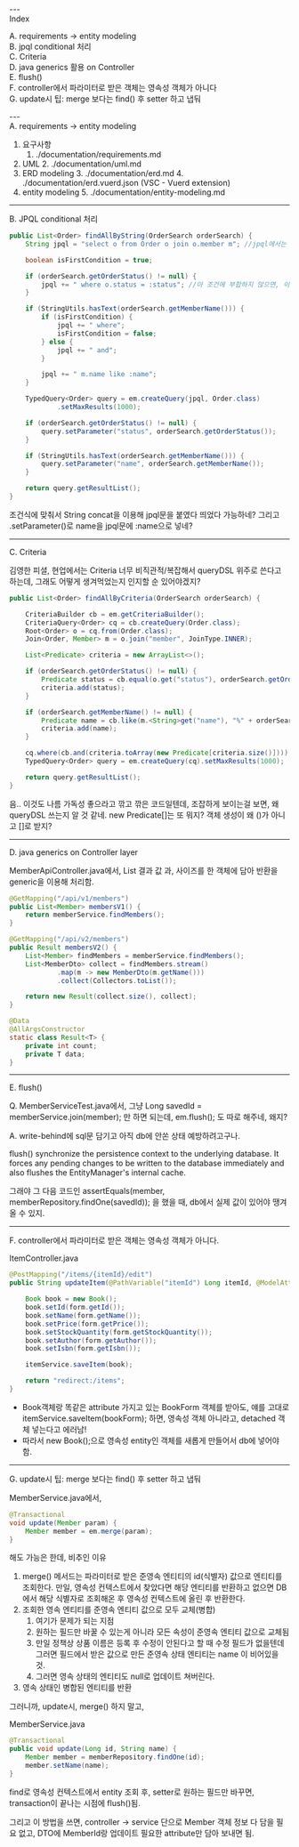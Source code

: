 ---\
Index


A. requirements -> entity modeling\
B. jpql conditional 처리\
C. Criteria\
D. java generics 활용 on Controller\
E. flush()\
F. controller에서 파라미터로 받은 객체는 영속성 객체가 아니다\
G. update시 팁: merge 보다는 find() 후 setter 하고 냅둬



---\
A. requirements -> entity modeling

1. 요구사항
   1. ./documentation/requirements.md
2. UML
   2. ./documentation/uml.md
3. ERD modeling
   3. ./documentation/erd.md 
   4. ./documentation/erd.vuerd.json (VSC - Vuerd extension)
4. entity modeling
   5. ./documentation/entity-modeling.md



---
B. JPQL conditional 처리


```java
public List<Order> findAllByString(OrderSearch orderSearch) {
    String jpql = "select o from Order o join o.member m"; //jpql에서는 조인을 이런식으로 하는구나. 이미 Member:Order = 1:N 양방향 관계인데, 이미 join맺어진 걸 가르키는 구나.

    boolean isFirstCondition = true;

    if (orderSearch.getOrderStatus() != null) {
        jpql += " where o.status = :status"; //아 조건에 부합하지 않으면, 이런식으로 jpql을 붙이네?
    }

    if (StringUtils.hasText(orderSearch.getMemberName())) {
        if (isFirstCondition) {
            jpql += " where";
            isFirstCondition = false;
        } else {
            jpql += " and";
        }

        jpql += " m.name like :name";
    }

    TypedQuery<Order> query = em.createQuery(jpql, Order.class)
            .setMaxResults(1000);

    if (orderSearch.getOrderStatus() != null) {
        query.setParameter("status", orderSearch.getOrderStatus());
    }

    if (StringUtils.hasText(orderSearch.getMemberName())) {
        query.setParameter("name", orderSearch.getMemberName());
    }

    return query.getResultList();
}
```

조건식에 맞춰서 String concat을 이용해 jpql문을 붙였다 띄었다 가능하네?
그리고 .setParameter()로 name을 jpql문에 :name으로 넣네?


---
C. Criteria


김영한 피셜, 현업에서는 Criteria 너무 비직관적/복잡해서 queryDSL 위주로 쓴다고 하는데,
그래도 어떻게 생겨먹었는지 인지할 순 있어야겠지?

```java 
public List<Order> findAllByCriteria(OrderSearch orderSearch) {

    CriteriaBuilder cb = em.getCriteriaBuilder();
    CriteriaQuery<Order> cq = cb.createQuery(Order.class);
    Root<Order> o = cq.from(Order.class);
    Join<Order, Member> m = o.join("member", JoinType.INNER);

    List<Predicate> criteria = new ArrayList<>();

    if (orderSearch.getOrderStatus() != null) {
        Predicate status = cb.equal(o.get("status"), orderSearch.getOrderStatus());
        criteria.add(status);
    }

    if (orderSearch.getMemberName() != null) {
        Predicate name = cb.like(m.<String>get("name"), "%" + orderSearch.getMemberName() + "%");
        criteria.add(name);
    }

    cq.where(cb.and(criteria.toArray(new Predicate[criteria.size()])));
    TypedQuery<Order> query = em.createQuery(cq).setMaxResults(1000);

    return query.getResultList();
}
```

음.. 이것도 나름 가독성 좋으라고 깎고 깎은 코드일텐데,
조잡하게 보이는걸 보면, 왜 queryDSL 쓰는지 알 것 같네.
new Predicate[]는 또 뭐지? 객체 생성이 왜 ()가 아니고 []로 받지?



---
D. java generics on Controller layer 

MemberApiController.java에서, List<Member> 결과 값 과, 사이즈를 한 객체에 담아 반환을 generic을 이용해 처리함.
```java
@GetMapping("/api/v1/members")
public List<Member> membersV1() {
    return memberService.findMembers();
}

@GetMapping("/api/v2/members")
public Result membersV2() {
    List<Member> findMembers = memberService.findMembers();
    List<MemberDto> collect = findMembers.stream()
            .map(m -> new MemberDto(m.getName()))
            .collect(Collectors.toList());

    return new Result(collect.size(), collect);
}

@Data
@AllArgsConstructor
static class Result<T> {
    private int count;
    private T data;
}
```



---
E. flush()


Q. MemberServiceTest.java에서, 그냥 Long savedId = memberService.join(member); 만 하면 되는데, em.flush(); 도 따로 해주네, 왜지?

A. write-behind에 sql문 담기고 아직 db에 안쏜 상태 예방하려고구나.

flush() synchronize the persistence context to the underlying database. It forces any pending changes to be written to the database immediately and also flushes the EntityManager's internal cache.

그래야 그 다음 코드인 assertEquals(member, memberRepository.findOne(savedId)); 을 했을 때, db에서 실제 값이 있어야 땡겨올 수 있지.

---
F. controller에서 파라미터로 받은 객체는 영속성 객체가 아니다.


ItemController.java
```java
@PostMapping("/items/{itemId}/edit")
public String updateItem(@PathVariable("itemId") Long itemId, @ModelAttribute("form") BookForm form) {

    Book book = new Book();
    book.setId(form.getId());
    book.setName(form.getName());
    book.setPrice(form.getPrice());
    book.setStockQuantity(form.getStockQuantity());
    book.setAuthor(form.getAuthor());
    book.setIsbn(form.getIsbn());

    itemService.saveItem(book);

    return "redirect:/items";
}
```

- Book객체랑 똑같은 attribute 가지고 있는 BookForm 객체를 받아도,
얘를 고대로 itemService.saveItem(bookForm); 하면, 영속성 객체 아니라고, detached 객체 넣는다고 에러남!
- 따라서 new Book();으로 영속성 entity인 객체를 새롭게 만들어서 db에 넣어야 함.  


---
G. update시 팁: merge 보다는 find() 후 setter 하고 냅둬


MemberService.java에서,

```java
@Transactional
void update(Member param) {
    Member member = em.merge(param);
}
```

해도 가능은 한데, 비추인 이유

1. merge() 메서드는 파라미터로 받은 준영속 엔티티의 id(식별자) 값으로 엔티티를 조회한다.
   만일, 영속성 컨텍스트에서 찾았다면 해당 엔티티를 반환하고 없으면 DB에서 해당 식별자로 조회해온 후 영속성 컨텍스트에 올린 후 반환한다.
2. 조회한 영속 엔티티를 준영속 엔티티 값으로 모두 교체(병합) 
   1. 여기가 문제가 되는 지점
   2. 원하는 필드만 바꿀 수 있는게 아니라 모든 속성이 준영속 엔티티 값으로 교체됨
   3. 만일 정책상 상품 이름은 등록 후 수정이 안된다고 할 때 수정 필드가 없을텐데 그러면 필드에서 받은 값으로 만든 준영속 상태 엔티티는 name 이 비어있을 것. 
   4. 그러면 영속 상태의 엔티티도 null로 업데이트 쳐버린다.
3. 영속 상태인 병합된 엔티티를 반환


그러니까, update시, merge() 하지 말고,

MemberService.java
```java
@Transactional
public void update(Long id, String name) {
    Member member = memberRepository.findOne(id);
    member.setName(name);
}
```

find로 영속성 컨텍스트에서 entity 조회 후, setter로 원하는 필드만 바꾸면, transaction이 끝나는 시점에 flush()됨.

그리고 이 방법을 쓰면, controller -> service 단으로 Member 객체 정보 다 담을 필요 없고, DTO에 MemberId랑 업데이트 필요한 attribute만 담아 보내면 됨.




